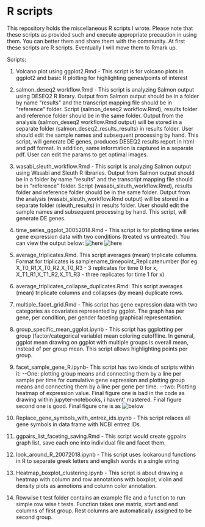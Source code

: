 # R scripts

This repository holds the miscellaneous R scripts I wrote. Please note that these scripts as provided such and execute appropriate precaution in using them. You can better them and share them with the community. At first these scripts are R scripts. Eventually I will move them to Rmark up.

Scripts:
1. Volcano plot using ggplot2.Rmd - This script is for volcano plots in ggplot2 and basic R plotting for highlighting genes/points of interest
2. salmon_deseq2 workflow.Rmd - This script is analyzing Salmon output using DESEQ2 R library. Output from Salmon output should be in a folder by name "results" and the transcript mapping file should be in "reference" folder. Script (salmon_deseq2 workflow.Rmd), results folder and reference folder should be in the same folder. Output from the analysis (salmon_deseq2 workflow.Rmd output) will be stored in a separate folder (salmon_deseq2_results_results) in results folder. User should edit the sample names and subsequent processing by hand. This script, will generate DE genes, produces DESEQ2 results report in html and pdf format. In addition, same information is captured in a separate pdf. User can edit the params to get optimal images. 
3. wasabi_sleuth_workflow.Rmd - This script is analyzing Salmon output using Wasabi and Sleuth R libraries. Output from Salmon output should be in a folder by name "results" and the transcript mapping file should be in "reference" folder. Script (wasabi_sleuth_workflow.Rmd), results folder and reference folder should be in the same folder. Output from the analysis (wasabi_sleuth_workflow.Rmd output) will be stored in a separate folder (sleuth_results) in results folder. User should edit the sample names and subsequent processing by hand. This script, will generate DE genes.
4. time_series_ggplot_30052018.Rmd - This script is for plotting time series gene expression data with two conditions (treated vs untreated). You can view the output below: ![here](https://3.bp.blogspot.com/-Ro4WbMfqWU4/Ww5rsc_p5OI/AAAAAAAABDM/w411-QoLBiYw3ZJLOD-rVazGqoNIEbkHwCLcBGAs/s1600/Rplot02.png)  ![here](https://2.bp.blogspot.com/-sbcahB8aeHY/Ww5ryxfl7mI/AAAAAAAABDQ/gUr47aZAPBAuzhI0M6_dYaTa8dHkC6lUwCEwYBhgL/s1600/Rplot.png)
5. average_triplicates.Rmd. This script averages (mean) triplicate columns. Format for triplicates is samplename_timepoint_Replicatenumber (for eg. X_T0_R1,X_T0_R2,X_T0_R3 - 3 replicates for time 0 for x, X_T1_R1,X_T1_R2,X_T1_R3 - three replicates for time 1 for x) 
6. average_triplicates_collapse_duplicates.Rmd: This script averages (mean) triplicate columns and collapses (by mean) duplicate rows.
7. multiple_facet_grid.Rmd - This script has gene expression data with two categories as covariates represented by ggplot. The graph has per gene, per condition, per gender faceting graphical representation.
8. group_specific_mean_ggplot.ipynb - This script has ggplotting per group (factor/categorical variable) mean coloring cutoffline. In general, ggplot mean drawing on ggplot with multiple groups is overall mean, instead of per group mean. This script allows highlighting points per group.
9. facet_sample_gene_R.ipynb- This script has two kinds of scripts within it: 
--One: plotting group means and connecting them by a line per sample per time for cumulative gene expression and plotting group means and connecting them by a line per gene per time.
--two: Plotting heatmap of expression value.
Final figure one is bad in the code as drawing within jupyter-notebooks, i havent' mastered. Final figure second one is good. Final figure one is as ![below](https://image.ibb.co/fcXyOT/Rplot01.png)

10. Replace_gene_symbols_with_entrez_ids.ipynb - This script relaces all gene symbols in data frame with NCBI entrez IDs.
11. ggpairs_list_faceting_saving.Rmd - This script would create ggpairs graph list, save each one into individual file and facet them.
11. look_around_R_20072018.ipynb - This script uses lookaround functions in R to separate greek letters and english words in a single string
12. Heatmap_boxplot_clustering.ipynb - This script is about drawing a heatmap with column and row annotations with boxplot, violin and density plots as annotions and column color annotation. 
13. Rowwise t test folder contains an example file and a function to run simple row wise t tests. Function takes one matrix, start and end columns of first group. Rest columns are automatically assigned to be second group. 
